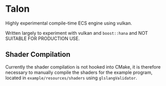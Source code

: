 # Talon

Highly experimental compile-time ECS engine using vulkan.

Written largely to experiment with vulkan and `boost::hana` and NOT SUITABLE FOR PRODUCTION USE.

## Shader Compilation

Currently the shader compilation is not hooked into CMake, it is therefore necessary to manually compile the shaders for the example program, located in `example/resources/shaders` using `glslangValidator`.